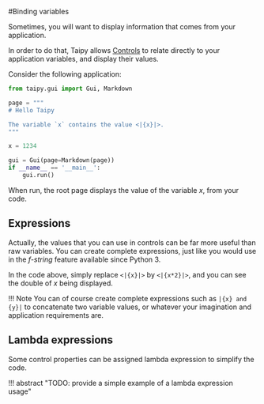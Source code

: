 #Binding variables

Sometimes, you will want to display information that comes from your application.

In order to do that, Taipy allows [Controls](user_controls.md) to relate
directly to your application variables, and display their values.

Consider the following application:

```py linenums="1"
from taipy.gui import Gui, Markdown

page = """
# Hello Taipy

The variable `x` contains the value <|{x}|>.
"""

x = 1234

gui = Gui(page=Markdown(page))
if __name__ == '__main__':
    gui.run()
```

When run, the root page displays the value of the variable _x_, from your code.

## Expressions

Actually, the values that you can use in controls can be far more useful than
raw variables. You can create complete expressions, just like you would use
in the _f-string_ feature available since Python 3.

In the code above, simply replace `<|{x}|>` by `<|{x*2}|>`, and you can see the
double of _x_ being displayed.

!!! Note
        You can of course create complete expressions such as `|{x} and {y}|` to concatenate
        two variable values, or whatever your imagination and application requirements are.

## Lambda expressions

Some control properties can be assigned lambda expression to simplify the
code.

!!! abstract "TODO: provide a simple example of a lambda expression usage"

